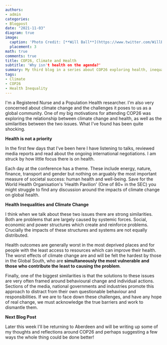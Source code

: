 ```yaml
---
authors:
- admin
categories:
- Blogpost
date: "2021-11-03"
diagram: true
image:
  caption: 'Photo Credit: [**Will Ball**](https://www.twitter.com/WillBall12)'
  placement: 3
math: true
comments: true
title: COP26, Climate and Health
subtitle: 'Why isn't health on the agenda?'
summary: My third blog in a series about COP26 exploring health, inequalities and climate change
tags:
- Climate
- COP26
- Health Inequality
---
```


I'm a Registered Nurse and a Population Health researcher. I'm also very concerned about climate change and the challenges it poses to us as a global community. One of my big motivations for attending COP26 was exploring the relationship between climate change and health, as well as the similarities between the two issues. What I've found has been quite shocking.

**Health is not a priority**

In the first few days that I've been here I have listening to talks, reviewed media reports and read about the ongoing international negotiations. I am struck by how little focus there is on health.

Each day at the conference has a theme. These include energy, nature, finance, transport and gender but nothing on arguably the most important measure of societal success: human health and well-being. Save for the World Health Organisation's 'Health Pavilion' (One of 80+ in the SEC) you might struggle to find any discussion around the impacts of climate change on global health.

**Health Inequalities and Climate Change**

I think when we talk about these two issues there are strong similarities. Both are problems that are largely caused by systemic forces. Social, economic and power structures which create and reinforce problems. Crucially the impacts of these structures and systems are not equally distributed.

Health outcomes are generally worst in the most deprived places and for people with the least access to resources which can improve their health. The worst effects of climate change are and will be felt the hardest by those in the Global South, who are **simultaneously the most vulnerable and those who contribute the least to causing the problem**.

Finally, one of the biggest similarities is that the solutions to these issues are very often framed around behavioural change and individual actions. Sections of the media, national governments and industries promote this approach to distract from their own questionable behaviour and responsibilities. If we are to face down these challenges, and have any hope of real change, we must acknowledge the true barriers and work to dismantle them.

**Next Blog Post**

Later this week I'll be returning to Aberdeen and will be writing up some of my thoughts and reflections around COP26 and perhaps suggesting a few ways the whole thing could be done better!
